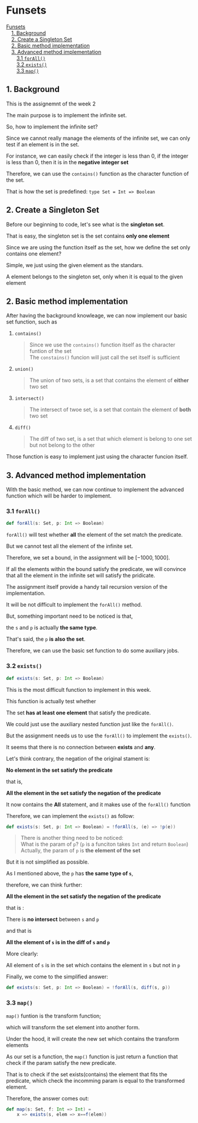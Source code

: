 # Funsets

<!-- MDTOC maxdepth:6 firsth1:1 numbering:0 flatten:0 bullets:0 updateOnSave:1 -->

[Funsets](#funsets)   
&emsp;[1. Background](#1-background)   
&emsp;[2. Create a Singleton Set](#2-create-a-singleton-set)   
&emsp;[2. Basic method implementation](#2-basic-method-implementation)   
&emsp;[3. Advanced method implementation](#3-advanced-method-implementation)   
&emsp;&emsp;[3.1 `forAll()`](#31-forall)   
&emsp;&emsp;[3.2 `exists()`](#32-exists)   
&emsp;&emsp;[3.3 `map()`](#33-map)   

<!-- /MDTOC -->

## 1. Background

This is the assignemnt of the week 2

The main purpose is to implement the infinite set.

So, how to implement the infinite set?

Since we cannot really manage the elements of the infinite set, we can only test if an element is in the set.

For instance, we can easily check if the integer is less than 0, if the integer is less than 0, then it is in the **negative integer set**

Therefore, we can use the `contains()` function as the character function of the set.

That is how the set is predefined: `type Set = Int => Boolean`

## 2. Create a Singleton Set

Before our beginning to code, let's see what is the **singleton set**.

That is easy, the singleton set is the set contains **only one element**

Since we are using the function itself as the set, how we define the set only contains one element?

Simple, we just using the given element as the standars.

A element belongs to the singleton set, only when it is equal to the given element

## 2. Basic method implementation

After having the background knowleage, we can now implement our basic set function, such as

1. `contains()`

    > Since we use the `contains()` function itself as the character funtion of the set  
    > The `constains()` funcion will just call the set itself is sufficient  

2. `union()`

    > The union of two sets, is a set that contains the element of **either** two set  

3. `intersect()`

    > The intersect of twoe set, is a set that contain the element of **both** two set  
4. `diff()`

    > The diff of two set, is a set that which element is belong to one set but not belong to the other  

Those function is easy to implement just using the character funcion itself.

## 3. Advanced method implementation

With the basic method, we can now continue to implement the advanced function which will be harder to implement.

### 3.1 `forAll()`

```scala
def forAll(s: Set, p: Int => Boolean)
```

`forAll()` will test whether **all** the element of the set match the predicate.

But we cannot test all the element of the infinite set.

Therefore, we set a bound, in the assignment will be $[-1000, 1000]$.

If all the elements within the bound satisfy the predicate, we will convince that all the element in the infinite set will satisfy the pridicate.

The assignment itself provide a handy tail recursion version of the implementation.

It will be not difficult to implement the `forAll()` method.

But, something important need to be noticed is that,

the `s` and `p` is actually **the same type**.

That's said, the `p` **is also the set**.

Therefore, we can use the basic set function to do some auxiliary jobs.

### 3.2 `exists()`

```scala
def exists(s: Set, p: Int => Boolean)
```

This is the most difficult function to implement in this week.

This function is actually test whether

The set **has at least one element** that satisfy the predicate.

We could just use the auxiliary nested function just like the `forAll()`.

But the assignment needs us to use the `forAll()` to implement the `exists()`.

It seems that there is no connection between **exists** and **any**.

Let's think contrary, the negation of the original stament is:

**No element in the set satisfy the predicate**

that is,

**All the element in the set satisfy the negation of the predicate**

It now contains the **All** statement, and it makes use of the `forAll()` function

Therefore, we can implement the `exists()` as follow:

```scala
def exists(s: Set, p: Int => Boolean) = !forAll(s, (e) => !p(e))
```

> There is another thing need to be noticed:  
> What is the param of `p`? (`p` is a funciton takes `Int` and return `Boolean`)  
> Actually, the param of `p` is **the element of the set**  

But it is not simplified as possible.

As I mentioned above, the `p` has **the same type of `s`**,

therefore, we can think further:

**All the element in the set satisfy the negation of the predicate**

that is :

There is **no intersect** between `s` and `p`

and that is

**All the element of `s` is in the diff of `s` and `p`**

More clearly:

All element of `s` is in the set which contains the element in `s` but not in `p`

Finally, we come to the simplified answer:

```scala
def exists(s: Set, p: Int => Boolean) = !forAll(s, diff(s, p))
```

### 3.3 `map()`

`map()` funtion is the transform function;

which will transform the set element into another form.

Under the hood, it will create the new set which contains the transform elements

As our set is a function, the `map()` function is just return a function that check if the param satisfy the new predicate.

That is to check if the set exists(contains) the element that fits the predicate, which check the incomming param is equal to the transformed element.

Therefore, the answer comes out:

```scala
def map(s: Set, f: Int => Int) =
    x => exists(s, elem => x==f(elem))
```
